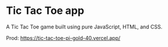 # Tic Tac Toe app

A Tic Tac Toe game built using pure JavaScript, HTML, and CSS. 

Prod: https://tic-tac-toe-pi-gold-40.vercel.app/
